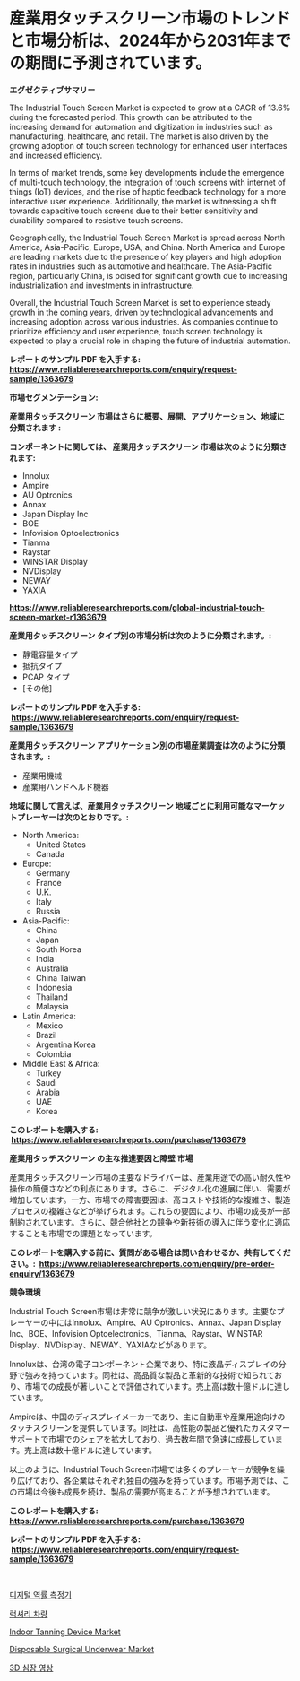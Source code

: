 <p><h1>産業用タッチスクリーン市場のトレンドと市場分析は、2024年から2031年までの期間に予測されています。</h1></p><p><strong>エグゼクティブサマリー</strong></p>
<p><p>The Industrial Touch Screen Market is expected to grow at a CAGR of 13.6% during the forecasted period. This growth can be attributed to the increasing demand for automation and digitization in industries such as manufacturing, healthcare, and retail. The market is also driven by the growing adoption of touch screen technology for enhanced user interfaces and increased efficiency.</p><p>In terms of market trends, some key developments include the emergence of multi-touch technology, the integration of touch screens with internet of things (IoT) devices, and the rise of haptic feedback technology for a more interactive user experience. Additionally, the market is witnessing a shift towards capacitive touch screens due to their better sensitivity and durability compared to resistive touch screens.</p><p>Geographically, the Industrial Touch Screen Market is spread across North America, Asia-Pacific, Europe, USA, and China. North America and Europe are leading markets due to the presence of key players and high adoption rates in industries such as automotive and healthcare. The Asia-Pacific region, particularly China, is poised for significant growth due to increasing industrialization and investments in infrastructure.</p><p>Overall, the Industrial Touch Screen Market is set to experience steady growth in the coming years, driven by technological advancements and increasing adoption across various industries. As companies continue to prioritize efficiency and user experience, touch screen technology is expected to play a crucial role in shaping the future of industrial automation.</p></p>
<p><strong>レポートのサンプル PDF を入手する: <a href="https://www.reliableresearchreports.com/enquiry/request-sample/1363679">https://www.reliableresearchreports.com/enquiry/request-sample/1363679</a></strong></p>
<p><strong>市場セグメンテーション:</strong></p>
<p><strong> 産業用タッチスクリーン 市場はさらに概要、展開、アプリケーション、地域に分類されます :</strong></p>
<p><strong>コンポーネントに関しては、 産業用タッチスクリーン 市場は次のように分類されます: &nbsp;</strong></p>
<p><ul><li>Innolux</li><li>Ampire</li><li>AU Optronics</li><li>Annax</li><li>Japan Display Inc</li><li>BOE</li><li>Infovision Optoelectronics</li><li>Tianma</li><li>Raystar</li><li>WINSTAR Display</li><li>NVDisplay</li><li>NEWAY</li><li>YAXIA</li></ul></p>
<p><strong><a href="https://www.reliableresearchreports.com/global-industrial-touch-screen-market-r1363679">https://www.reliableresearchreports.com/global-industrial-touch-screen-market-r1363679</a></strong></p>
<p><strong> 産業用タッチスクリーン タイプ別の市場分析は次のように分類されます。:</strong></p>
<p><ul><li>静電容量タイプ</li><li>抵抗タイプ</li><li>PCAP タイプ</li><li>[その他]</li></ul></p>
<p><strong>レポートのサンプル PDF を入手する: &nbsp;<a href="https://www.reliableresearchreports.com/enquiry/request-sample/1363679">https://www.reliableresearchreports.com/enquiry/request-sample/1363679</a></strong></p>
<p><strong> 産業用タッチスクリーン アプリケーション別の市場産業調査は次のように分類されます。:</strong></p>
<p><ul><li>産業用機械</li><li>産業用ハンドヘルド機器</li></ul></p>
<p><strong>地域に関して言えば、産業用タッチスクリーン 地域ごとに利用可能なマーケットプレーヤーは次のとおりです。:</strong></p>
<p><ul>
    <li>
        North America:
        <ul>
            <li>United States</li>
            <li>Canada</li>
        </ul>
    </li>
    <li>
        Europe:
        <ul>
            <li>Germany</li>
            <li>France</li>
            <li>U.K.</li>
            <li>Italy</li>
            <li>Russia</li>
        </ul>
    </li>
    <li>
        Asia-Pacific:
        <ul>
            <li>China</li>
            <li>Japan</li>
            <li>South Korea</li>
            <li>India</li>
            <li>Australia</li>
            <li>China Taiwan</li>
            <li>Indonesia</li>
            <li>Thailand</li>
            <li>Malaysia</li>
        </ul>
    </li>
    <li>
        Latin America:
        <ul>
            <li>Mexico</li>
            <li>Brazil</li>
            <li>Argentina Korea</li>
            <li>Colombia</li>
        </ul>
    </li>
    <li>
        Middle East & Africa:
        <ul>
            <li>Turkey</li>
            <li>Saudi</li>
            <li>Arabia</li>
            <li>UAE</li>
            <li>Korea</li>
        </ul>
    </li>
    </ul></p>
<p><strong>このレポートを購入する: &nbsp;<a href="https://www.reliableresearchreports.com/purchase/1363679">https://www.reliableresearchreports.com/purchase/1363679</a></strong></p>
<p><strong>産業用タッチスクリーン の主な推進要因と障壁 市場</strong></p>
<p><p>産業用タッチスクリーン市場の主要なドライバーは、産業用途での高い耐久性や操作の簡便さなどの利点にあります。さらに、デジタル化の進展に伴い、需要が増加しています。一方、市場での障害要因は、高コストや技術的な複雑さ、製造プロセスの複雑さなどが挙げられます。これらの要因により、市場の成長が一部制約されています。さらに、競合他社との競争や新技術の導入に伴う変化に適応することも市場での課題となっています。</p></p>
<p><strong>このレポートを購入する前に、質問がある場合は問い合わせるか、共有してください。:&nbsp; <a href="https://www.reliableresearchreports.com/enquiry/pre-order-enquiry/1363679">https://www.reliableresearchreports.com/enquiry/pre-order-enquiry/1363679</a></strong></p>
<p><strong>競争環境</strong></p>
<p><p>Industrial Touch Screen市場は非常に競争が激しい状況にあります。主要なプレーヤーの中にはInnolux、Ampire、AU Optronics、Annax、Japan Display Inc、BOE、Infovision Optoelectronics、Tianma、Raystar、WINSTAR Display、NVDisplay、NEWAY、YAXIAなどがあります。</p><p>Innoluxは、台湾の電子コンポーネント企業であり、特に液晶ディスプレイの分野で強みを持っています。同社は、高品質な製品と革新的な技術で知られており、市場での成長が著しいことで評価されています。売上高は数十億ドルに達しています。</p><p>Ampireは、中国のディスプレイメーカーであり、主に自動車や産業用途向けのタッチスクリーンを提供しています。同社は、高性能の製品と優れたカスタマーサポートで市場でのシェアを拡大しており、過去数年間で急速に成長しています。売上高は数十億ドルに達しています。</p><p>以上のように、Industrial Touch Screen市場では多くのプレーヤーが競争を繰り広げており、各企業はそれぞれ独自の強みを持っています。市場予測では、この市場は今後も成長を続け、製品の需要が高まることが予想されています。</p></p>
<p><strong>このレポートを購入する: &nbsp; <a href="https://www.reliableresearchreports.com/purchase/1363679">https://www.reliableresearchreports.com/purchase/1363679</a></strong></p>
<p><strong>レポートのサンプル PDF を入手する: &nbsp;<a href="https://www.reliableresearchreports.com/enquiry/request-sample/1363679">https://www.reliableresearchreports.com/enquiry/request-sample/1363679</a></strong><strong></strong></p>
<p>&nbsp;</p>
<p><p><a href="https://medium.com/@reinaurphy35/%EB%94%94%EC%A7%80%ED%84%B8-%EC%97%AD%EB%A5%A0-%EB%A9%94%ED%84%B0-%EC%8B%9C%EC%9E%A5-%EC%8B%9C%EC%9E%A5-%EC%A0%90%EC%9C%A0%EC%9C%A8-%EC%8B%9C%EC%9E%A5-%ED%8A%B8%EB%A0%8C%EB%93%9C-%EB%B0%8F-%EB%AF%B8%EB%9E%98-%EC%84%B1%EC%9E%A5-%ED%83%90%EC%83%89-720c35ee581c">디지털 역률 측정기</a></p><p><a href="https://github.com/RichardLueilwitz787/Market-Research-Report-List-1/blob/main/292667028969.md">럭셔리 차량</a></p><p><a href="https://www.linkedin.com/pulse/indoor-tanning-device-market-share-evolution-growth-trends-nf94c?trackingId=45QhJfcP%2FyeHc1rGoYWweg%3D%3D">Indoor Tanning Device Market</a></p><p><a href="https://www.linkedin.com/pulse/disposable-surgical-underwear-market-analysis-sze-forecasted-mgu3e?trackingId=YZTN5mCum%2B%2FWsj5EK%2B2iuQ%3D%3D">Disposable Surgical Underwear Market</a></p><p><a href="https://medium.com/@dadanedu33/3d-%EC%8B%AC%EC%9E%A5-%EC%98%81%EC%83%81-%EC%8B%9C%EC%9E%A5-%EA%B7%9C%EB%AA%A8-cagr-%ED%8A%B8%EB%A0%8C%EB%93%9C-2024-2030-a8fa21fe1e26">3D 심장 영상</a></p></p>